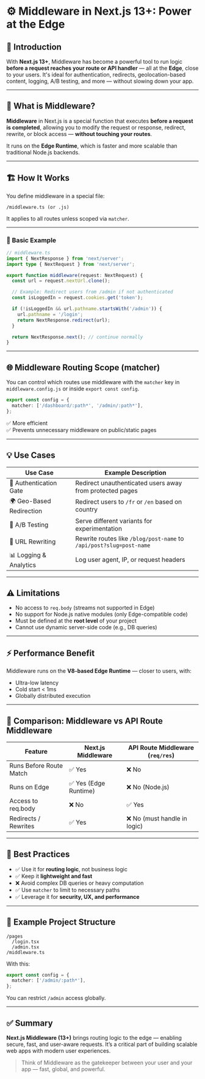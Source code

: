 
# ⚙️ Middleware in Next.js 13+: Power at the Edge

## 🧭 Introduction

With **Next.js 13+**, Middleware has become a powerful tool to run logic **before a request reaches your route or API handler** — all at the **Edge**, close to your users. It's ideal for authentication, redirects, geolocation-based content, logging, A/B testing, and more — without slowing down your app.

---

## 🚪 What is Middleware?

**Middleware** in Next.js is a special function that executes **before a request is completed**, allowing you to modify the request or response, redirect, rewrite, or block access — **without touching your routes**.

It runs on the **Edge Runtime**, which is faster and more scalable than traditional Node.js backends.

---

## 🏗️ How It Works

You define middleware in a special file:

```
/middleware.ts (or .js)
```

It applies to all routes unless scoped via `matcher`.

---

### 🔧 Basic Example

```ts
// middleware.ts
import { NextResponse } from 'next/server';
import type { NextRequest } from 'next/server';

export function middleware(request: NextRequest) {
  const url = request.nextUrl.clone();

  // Example: Redirect users from /admin if not authenticated
  const isLoggedIn = request.cookies.get('token');

  if (!isLoggedIn && url.pathname.startsWith('/admin')) {
    url.pathname = '/login';
    return NextResponse.redirect(url);
  }

  return NextResponse.next(); // continue normally
}
```

---

## 🌐 Middleware Routing Scope (matcher)

You can control which routes use middleware with the `matcher` key in `middleware.config.js` or inside `export const config`.

```ts
export const config = {
  matcher: ['/dashboard/:path*', '/admin/:path*'],
};
```

✅ More efficient  
✅ Prevents unnecessary middleware on public/static pages

---

## 💡 Use Cases

| Use Case                   | Example Description                                     |
|----------------------------|----------------------------------------------------------|
| 🔐 Authentication Gate     | Redirect unauthenticated users away from protected pages |
| 🌍 Geo-Based Redirection   | Redirect users to `/fr` or `/en` based on country         |
| 🧪 A/B Testing             | Serve different variants for experimentation             |
| 🎯 URL Rewriting          | Rewrite routes like `/blog/post-name` to `/api/post?slug=post-name` |
| 📊 Logging & Analytics     | Log user agent, IP, or request headers                   |

---

## ⚠️ Limitations

- No access to `req.body` (streams not supported in Edge)
- No support for Node.js native modules (only Edge-compatible code)
- Must be defined at the **root level** of your project
- Cannot use dynamic server-side code (e.g., DB queries)

---

## ⚡ Performance Benefit

Middleware runs on the **V8-based Edge Runtime** — closer to users, with:
- Ultra-low latency
- Cold start < 1ms
- Globally distributed execution

---

## 🔁 Comparison: Middleware vs API Route Middleware

| Feature                  | Next.js Middleware           | API Route Middleware (`req/res`)  |
|--------------------------|------------------------------|-----------------------------------|
| Runs Before Route Match  | ✅ Yes                        | ❌ No                              |
| Runs on Edge             | ✅ Yes (Edge Runtime)         | ❌ No (Node.js)                    |
| Access to req.body       | ❌ No                         | ✅ Yes                             |
| Redirects / Rewrites     | ✅ Yes                        | ❌ No (must handle in logic)       |

---

## 🧠 Best Practices

- ✅ Use it for **routing logic**, not business logic
- ✅ Keep it **lightweight and fast**
- ❌ Avoid complex DB queries or heavy computation
- ✅ Use `matcher` to limit to necessary paths
- ✅ Leverage it for **security, UX, and performance**

---

## 📁 Example Project Structure

```
/pages
  /login.tsx
  /admin.tsx
/middleware.ts
```

With this:

```ts
export const config = {
  matcher: ['/admin/:path*'],
};
```

You can restrict `/admin` access globally.

---

## ✅ Summary

**Next.js Middleware (13+)** brings routing logic to the edge — enabling secure, fast, and user-aware requests. It’s a critical part of building scalable web apps with modern user experiences.

> Think of Middleware as the gatekeeper between your user and your app — fast, global, and powerful.


